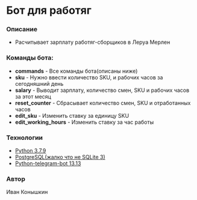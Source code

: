 # Бот для работяг
### Описание
- Расчитывает зарплату работяг-сборщиков в Леруа Мерлен
### Команды бота:
- **commands** - Все команды бота(описаны ниже)
- **sku** - Нужно ввести количество SKU, и рабочих часов за сегодняшний день
- **salary** - Выводит зарплату, количество смен, SKU и рабочих часов за этот месяц
- **reset_counter** - Сбрасывает количество смен, SKU и отработанных часов
- **edit_sku** - Изменить ставку за единицу SKU
- **edit_working_hours** - Изменить ставку за час работы
### Технологии
- [Python 3.7.9](https://www.python.org/)
- [PostgreSQL(жалко что не SQLite 3)](https://www.postgresql.org/)
- [Python-telegram-bot 13.13](https://pypi.org/project/python-telegram-bot/)
### Автор
Иван Конышкин